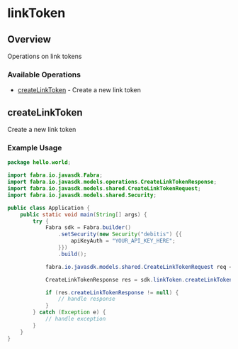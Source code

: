 # linkToken

## Overview

Operations on link tokens

### Available Operations

* [createLinkToken](#createlinktoken) - Create a new link token

## createLinkToken

Create a new link token

### Example Usage

```java
package hello.world;

import fabra.io.javasdk.Fabra;
import fabra.io.javasdk.models.operations.CreateLinkTokenResponse;
import fabra.io.javasdk.models.shared.CreateLinkTokenRequest;
import fabra.io.javasdk.models.shared.Security;

public class Application {
    public static void main(String[] args) {
        try {
            Fabra sdk = Fabra.builder()
                .setSecurity(new Security("debitis") {{
                    apiKeyAuth = "YOUR_API_KEY_HERE";
                }})
                .build();

            fabra.io.javasdk.models.shared.CreateLinkTokenRequest req = new CreateLinkTokenRequest("abcd-1234-efgh-5678");            

            CreateLinkTokenResponse res = sdk.linkToken.createLinkToken(req);

            if (res.createLinkTokenResponse != null) {
                // handle response
            }
        } catch (Exception e) {
            // handle exception
        }
    }
}
```
